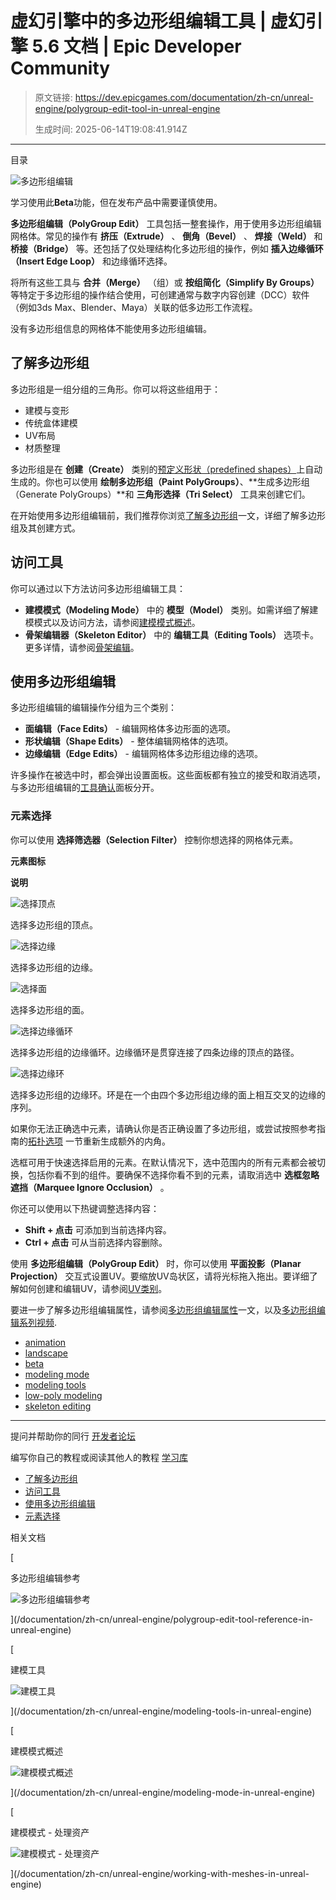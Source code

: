 # 虚幻引擎中的多边形组编辑工具 | 虚幻引擎 5.6 文档 | Epic Developer Community

> 原文链接: https://dev.epicgames.com/documentation/zh-cn/unreal-engine/polygroup-edit-tool-in-unreal-engine
> 
> 生成时间: 2025-06-14T19:08:41.914Z

---

目录

![多边形组编辑](https://dev.epicgames.com/community/api/documentation/image/71f7e443-8ea4-48da-a8a1-dfa956923f07?resizing_type=fill&width=1920&height=335)

学习使用此**Beta**功能，但在发布产品中需要谨慎使用。

**多边形组编辑（PolyGroup Edit）** 工具包括一整套操作，用于使用多边形组编辑网格体。常见的操作有 **挤压（Extrude）** 、 **倒角（Bevel）** 、 **焊接（Weld）** 和 **桥接（Bridge）** 等。还包括了仅处理结构化多边形组的操作，例如 **插入边缘循环（Insert Edge Loop）** 和边缘循环选择。

将所有这些工具与 **合并（Merge）** （组）或 **按组简化（Simplify By Groups）** 等特定于多边形组的操作结合使用，可创建通常与数字内容创建（DCC）软件（例如3ds Max、Blender、Maya）关联的低多边形工作流程。

没有多边形组信息的网格体不能使用多边形组编辑。

## 了解多边形组

多边形组是一组分组的三角形。你可以将这些组用于：

-   建模与变形
-   传统盒体建模
-   UV布局
-   材质整理

多边形组是在 **创建（Create）** 类别的[预定义形状（predefined shapes）](/documentation/zh-cn/unreal-engine/predefined-shapes-in-unreal-engine)上自动生成的。你也可以使用 **绘制多边形组（Paint PolyGroups）**、**生成多边形组（Generate PolyGroups）**和 **三角形选择（Tri Select）** 工具来创建它们。

在开始使用多边形组编辑前，我们推荐你浏览[了解多边形组](/documentation/zh-cn/unreal-engine/understanding-polygroups-in-unreal-engine)一文，详细了解多边形组及其创建方式。

## 访问工具

你可以通过以下方法访问多边形组编辑工具：

-   **建模模式（Modeling Mode）** 中的 **模型（Model）** 类别。如需详细了解建模模式以及访问方法，请参阅[建模模式概述](/documentation/zh-cn/unreal-engine/modeling-mode-in-unreal-engine)。
-   **骨架编辑器（Skeleton Editor）** 中的 **编辑工具（Editing Tools）** 选项卡。更多详情，请参阅[骨架编辑](/documentation/zh-cn/unreal-engine/skeleton-editing-in-unreal-engine)。

## 使用多边形组编辑

多边形组编辑的编辑操作分组为三个类别：

-   **面编辑（Face Edits）** - 编辑网格体多边形面的选项。
-   **形状编辑（Shape Edits）** - 整体编辑网格体的选项。
-   **边缘编辑（Edge Edits）** - 编辑网格体多边形组边缘的选项。

许多操作在被选中时，都会弹出设置面板。这些面板都有独立的接受和取消选项，与多边形组编辑的[工具确认](/documentation/zh-cn/unreal-engine/modeling-mode-in-unreal-engine#%E5%B7%A5%E5%85%B7-%E6%92%A4%E9%94%80%E5%8E%86%E5%8F%B2%E8%AE%B0%E5%BD%95%E5%92%8C%E6%8E%A5%E5%8F%97%E6%9B%B4%E6%94%B9)面板分开。

### 元素选择

你可以使用 **选择筛选器（Selection Filter）** 控制你想选择的网格体元素。

**元素图标**

**说明**

![选择顶点](https://d1iv7db44yhgxn.cloudfront.net/documentation/images/b91226f2-bba8-43c3-aff5-1c9a0fa5817d/select-vertices.png)

选择多边形组的顶点。

![选择边缘](https://d1iv7db44yhgxn.cloudfront.net/documentation/images/61d36bb4-6ac1-4b94-a57a-24da9266b9cf/select-edges.png)

选择多边形组的边缘。

![选择面](https://d1iv7db44yhgxn.cloudfront.net/documentation/images/031271a5-b7b8-4757-90c5-a331bae1fd4a/select-faces.png)

选择多边形组的面。

![选择边缘循环](https://d1iv7db44yhgxn.cloudfront.net/documentation/images/ed0b8d96-e85a-4733-b3d5-308750ae2cce/select-edge-loops.png)

选择多边形组的边缘循环。边缘循环是贯穿连接了四条边缘的顶点的路径。

![选择边缘环](https://d1iv7db44yhgxn.cloudfront.net/documentation/images/c1d66a4c-a659-4fe1-940a-00efc5145a3a/select-ring-edges.png)

选择多边形组的边缘环。环是在一个由四个多边形组边缘的面上相互交叉的边缘的序列。

如果你无法正确选中元素，请确认你是否正确设置了多边形组，或尝试按照参考指南的[拓扑选项](/documentation/zh-cn/unreal-engine/polygroup-edit-tool-reference-in-unreal-engine#%E6%8B%93%E6%89%91%E9%80%89%E9%A1%B9) 一节重新生成额外的内角。

选框可用于快速选择启用的元素。在默认情况下，选中范围内的所有元素都会被切换，包括你看不到的组件。要确保不选择你看不到的元素，请取消选中 **选框忽略遮挡（Marquee Ignore Occlusion）** 。

你还可以使用以下热键调整选择内容：

-   **Shift + 点击** 可添加到当前选择内容。
-   **Ctrl + 点击** 可从当前选择内容删除。

使用 **多边形组编辑（PolyGroup Edit）** 时，你可以使用 **平面投影（Planar Projection）** 交互式设置UV。要缩放UV岛状区，请将光标拖入拖出。要详细了解如何创建和编辑UV，请参阅[UV类别](/documentation/zh-cn/unreal-engine/uvs-category-in-unreal-engine)。

要进一步了解多边形组编辑属性，请参阅[多边形组编辑属性](/documentation/zh-cn/unreal-engine/polygroup-edit-tool-reference-in-unreal-engine)一文，以及[多边形组编辑系列视频](https://youtu.be/JgPU9A4nJWY?feature=shared).

-   [animation](https://dev.epicgames.com/community/search?query=animation)
-   [landscape](https://dev.epicgames.com/community/search?query=landscape)
-   [beta](https://dev.epicgames.com/community/search?query=beta)
-   [modeling mode](https://dev.epicgames.com/community/search?query=modeling%20mode)
-   [modeling tools](https://dev.epicgames.com/community/search?query=modeling%20tools)
-   [low-poly modeling](https://dev.epicgames.com/community/search?query=low-poly%20modeling)
-   [skeleton editing](https://dev.epicgames.com/community/search?query=skeleton%20editing)

* * *

提问并帮助你的同行 [开发者论坛](https://forums.unrealengine.com/categories?tag=unreal-engine)

编写你自己的教程或阅读其他人的教程 [学习库](https://dev.epicgames.com/community/unreal-engine/learning)

-   [了解多边形组](/documentation/zh-cn/unreal-engine/polygroup-edit-tool-in-unreal-engine#%E4%BA%86%E8%A7%A3%E5%A4%9A%E8%BE%B9%E5%BD%A2%E7%BB%84)
-   [访问工具](/documentation/zh-cn/unreal-engine/polygroup-edit-tool-in-unreal-engine#%E8%AE%BF%E9%97%AE%E5%B7%A5%E5%85%B7)
-   [使用多边形组编辑](/documentation/zh-cn/unreal-engine/polygroup-edit-tool-in-unreal-engine#%E4%BD%BF%E7%94%A8%E5%A4%9A%E8%BE%B9%E5%BD%A2%E7%BB%84%E7%BC%96%E8%BE%91)
-   [元素选择](/documentation/zh-cn/unreal-engine/polygroup-edit-tool-in-unreal-engine#%E5%85%83%E7%B4%A0%E9%80%89%E6%8B%A9)

相关文档

[

多边形组编辑参考

![多边形组编辑参考](https://dev.epicgames.com/community/api/documentation/image/a1a778fe-e06f-4031-b029-93f26ea56487?resizing_type=fit&width=160&height=92)

](/documentation/zh-cn/unreal-engine/polygroup-edit-tool-reference-in-unreal-engine)

[

建模工具

![建模工具](https://dev.epicgames.com/community/api/documentation/image/152a0302-28b3-46e6-91d6-98c2ff1dde1b?resizing_type=fit&width=160&height=92)

](/documentation/zh-cn/unreal-engine/modeling-tools-in-unreal-engine)

[

建模模式概述

![建模模式概述](https://dev.epicgames.com/community/api/documentation/image/5f9ab70c-68fd-4dd1-9e68-9294f46ed6e0?resizing_type=fit&width=160&height=92)

](/documentation/zh-cn/unreal-engine/modeling-mode-in-unreal-engine)

[

建模模式 - 处理资产

![建模模式 - 处理资产](https://dev.epicgames.com/community/api/documentation/image/a47163cd-8973-4f6f-b9d8-6f3f03f03df0?resizing_type=fit&width=160&height=92)

](/documentation/zh-cn/unreal-engine/working-with-meshes-in-unreal-engine)
